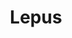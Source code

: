 ---
cc-type: constellation
title: "Lepus"
hashtag: lepus
borders:
  - Caelum
  - Canis Major
  - Columba
  - Eridanus
  - Monoceros
  - Orion
subdivision-of:
  - southern celestial hemisphere
tags:
  - Hare
  - Constellation
---
